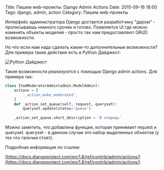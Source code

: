 Title: Пишем web-проекты: Django Admin Actions
Date: 2015-09-16 18:00
Tags: django, admin, action
Category: Пишем web-проекты


Интерфейс администратора Django достается разработчику "даром" - прописываешь немного срочек и готово.
Появляется UI где можно изменять объекты моделей - просто так нам предоставляют GRUD возможности.

Но что если нам надо сделать какие-то дополнительные возможности?
Для примера такие действия есть в Python Дайджест:

![Python Дайджест](http://old.pynsk.ru/images/posts/django_actions.png)


Такие возможности реализуются с помощью Django admin actions. 
Для примера так:

```python
class ItemModeratorAdmin(admin.ModelAdmin):
    actions = [
        '_action_make_moderated',
    ]
    def _action_set_queue(self, request, queryset):
        queryset.update(status='queue')
    
    _action_set_queue.short_description = 'В очередь'
```

Можно заметить, что добавлена функция, которая принимает request и queryset. queryset - в данном случае это набор выделенных объектов (у тех что галочки стоят). 

Подробная информация по ссылке:

[https://docs.djangoproject.com/en/1.8/ref/contrib/admin/actions/](https://docs.djangoproject.com/en/1.8/ref/contrib/admin/actions/)